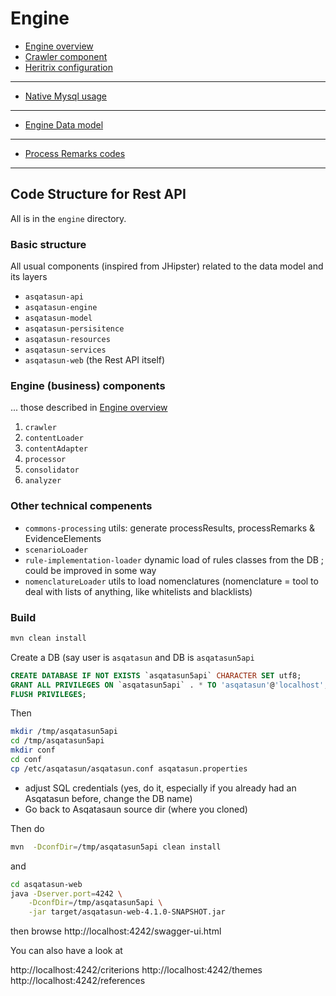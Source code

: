 # Engine

* [Engine overview](00_Engine_overview.md)
* [Crawler component](component-crawler.md)
* [Heritrix configuration](Heritrix_configuration.md)

---

* [Native Mysql usage](Native_mysql_usage.md)

---

* [Engine Data model](Engine_data_model.md)

---

* [Process Remarks codes](Process_remarks_codes.md)

---

##  Code Structure for Rest API

All is in the `engine` directory.

### Basic structure

All usual components (inspired from JHipster) related to the data model and its layers

* `asqatasun-api`
* `asqatasun-engine`
* `asqatasun-model`
* `asqatasun-persisitence`
* `asqatasun-resources`
* `asqatasun-services`
* `asqatasun-web` (the Rest API itself)

### Engine (business) components

... those described in [Engine overview](00_Engine_overview.md)

1. `crawler`
2. `contentLoader`
3. `contentAdapter`
4. `processor`
5. `consolidator`
6. `analyzer`

### Other technical compenents

* `commons-processing` utils: generate processResults, processRemarks & EvidenceElements
* `scenarioLoader`
* `rule-implementation-loader` dynamic load of rules classes from the DB ; could be improved in some way
* `nomenclatureLoader` utils to load nomenclatures (nomenclature = tool to deal with lists of anything, like whitelists and blacklists)

### Build

```sh
mvn clean install
```

Create a DB (say user is `asqatasun` and DB is `asqatasun5api`

```sql
CREATE DATABASE IF NOT EXISTS `asqatasun5api` CHARACTER SET utf8;
GRANT ALL PRIVILEGES ON `asqatasun5api` . * TO 'asqatasun'@'localhost';
FLUSH PRIVILEGES;
```

Then

```sh
mkdir /tmp/asqatasun5api
cd /tmp/asqatasun5api
mkdir conf
cd conf
cp /etc/asqatasun/asqatasun.conf asqatasun.properties
```

* adjust SQL credentials (yes, do it, especially if you already had an Asqatasun before, change the DB name)
* Go back to Asqatasaun source dir (where you cloned)

Then do

```sh
mvn  -DconfDir=/tmp/asqatasun5api clean install
```

and 

```sh
cd asqatasun-web
java -Dserver.port=4242 \
    -DconfDir=/tmp/asqatasun5api \
    -jar target/asqatasun-web-4.1.0-SNAPSHOT.jar
```

then browse http://localhost:4242/swagger-ui.html

You can also have a look at 

http://localhost:4242/criterions
http://localhost:4242/themes
http://localhost:4242/references